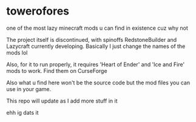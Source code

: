 # towerofores
one of the most lazy minecraft mods u can find in existence cuz why not

The project itself is discontinued, with spinoffs RedstoneBuilder and Lazycraft currently developing. Basically I just change the names of the mods lol

Also, for it to run properly, it requires 'Heart of Ender' and 'Ice and Fire' mods to work. Find them on CurseForge

Also what u find here won't be the source code but the mod files you can use in your game. 

This repo will update as I add more stuff in it

ehh ig dats it




